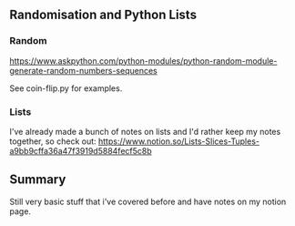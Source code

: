 ## Randomisation and Python Lists

### Random
https://www.askpython.com/python-modules/python-random-module-generate-random-numbers-sequences

See coin-flip.py for examples.

### Lists
I've already made a bunch of notes on lists and I'd rather keep my notes together, so check out:
https://www.notion.so/Lists-Slices-Tuples-a9bb9cffa36a47f3919d5884fecf5c8b

## Summary
Still very basic stuff that i've covered before and have notes on my notion page.